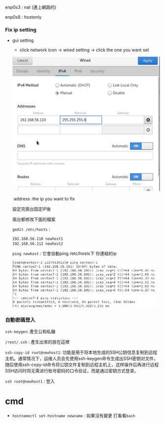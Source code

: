 enp0s3 : nat (連上網路的)

enp0s8 : hostonly

### Fix ip setting

* gui setting

  * click network icon -> wired setting -> click the one you want set

  ![image-20220905145154981](/img/image-20220905145154981.png)

  ​	address :the ip you want to fix

  

  設定完兩台固定IP後

  兩台都修改下面的檔案

  `gedit /etc/hosts` :

  ```
  192.168.56.110 newhost1
  192.168.56.112 newhost2
  ```

  `ping newhost` : 它會自動ping /etc/hosts下 你連結的ip

  ![image-20220905151813073](./img/image-20220905151813073.png)

### 自動密碼登入

`ssh-keygen`: 產生公和私鑰

`/root/.ssh` : 產生出來的放在這裡

`ssh-copy-id root@newhost1`: 功能是用于将本地生成的SSH公钥信息复制到远程主机。通常情况下，运维人员会先使用ssh-keygen命令生成出SSH密钥对文件，随后使用ssh-copy-id命令将公钥文件复制到远程主机上，这样操作后再进行远程SSH访问时将无需进行账号密码的口令验证，而是通过密钥方式登录。

`ssh root@newhost1` : 登入

# cmd

* `hostnamectl set-hostname newname`  : 如果沒有變更 打看看`bash` 